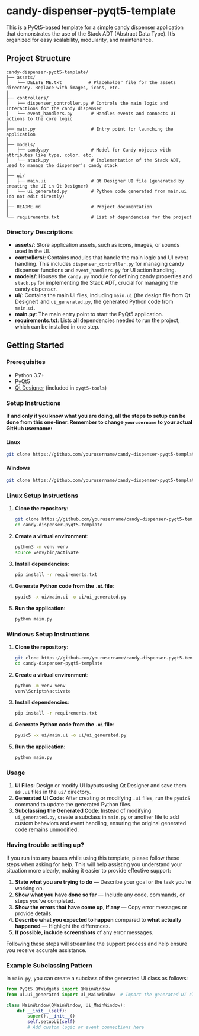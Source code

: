 # candy-dispenser-pyqt5-template

This is a PyQt5-based template for a simple candy dispenser application that demonstrates the use of the Stack ADT (Abstract Data Type). It’s organized for easy scalability, modularity, and maintenance.

## Project Structure

```plaintext
candy-dispenser-pyqt5-template/
├── assets/
│   └── DELETE_ME.txt          # Placeholder file for the assets directory. Replace with images, icons, etc.
│
├── controllers/
│   ├── dispenser_controller.py # Controls the main logic and interactions for the candy dispenser
│   └── event_handlers.py       # Handles events and connects UI actions to the core logic
│
├── main.py                     # Entry point for launching the application
│
├── models/
│   ├── candy.py                # Model for Candy objects with attributes like type, color, etc.
│   └── stack.py                # Implementation of the Stack ADT, used to manage the dispenser's candy stack
│
├── ui/
│   ├── main.ui                 # Qt Designer UI file (generated by creating the UI in Qt Designer)
│   └── ui_generated.py         # Python code generated from main.ui (do not edit directly)
│
├── README.md                   # Project documentation
│
└── requirements.txt            # List of dependencies for the project
```

### Directory Descriptions

- **assets/**: Store application assets, such as icons, images, or sounds used in the UI.
- **controllers/**: Contains modules that handle the main logic and UI event handling. This includes `dispenser_controller.py` for managing candy dispenser functions and `event_handlers.py` for UI action handling.
- **models/**: Houses the `candy.py` module for defining candy properties and `stack.py` for implementing the Stack ADT, crucial for managing the candy dispenser.
- **ui/**: Contains the main UI files, including `main.ui` (the design file from Qt Designer) and `ui_generated.py`, the generated Python code from `main.ui`.
- **main.py**: The main entry point to start the PyQt5 application.
- **requirements.txt**: Lists all dependencies needed to run the project, which can be installed in one step.

## Getting Started

### Prerequisites

- Python 3.7+
- [PyQt5](https://pypi.org/project/PyQt5/)
- [Qt Designer](https://doc.qt.io/qt-5/qtdesigner-manual.html) (included in `pyqt5-tools`)

### Setup Instructions

**If and only if you know what you are doing, all the steps to setup can be done from this one-liner. Remember to change `yourusername` to your actual GitHub username:**

#### Linux

```bash
git clone https://github.com/yourusername/candy-dispenser-pyqt5-template.git && cd candy-dispenser-pyqt5-template && python3 -m venv venv && source venv/bin/activate && pip install -r requirements.txt && pyuic5 -x ui/main.ui -o ui/ui_generated.py && python main.py
```

#### Windows

```bash
git clone https://github.com/yourusername/candy-dispenser-pyqt5-template.git && cd candy-dispenser-pyqt5-template && python3 -m venv venv && venv\Scripts\activate && pip install -r requirements.txt && pyuic5 -x ui/main.ui -o ui/ui_generated.py && python main.py
```

### Linux Setup Instructions

1. **Clone the repository**:

    ```bash
    git clone https://github.com/yourusername/candy-dispenser-pyqt5-template.git
    cd candy-dispenser-pyqt5-template
    ```

2. **Create a virtual environment**:

    ```bash
    python3 -m venv venv
    source venv/bin/activate
    ```

3. **Install dependencies**:

    ```bash
    pip install -r requirements.txt
    ```

4. **Generate Python code from the `.ui` file**:

    ```bash
    pyuic5 -x ui/main.ui -o ui/ui_generated.py
    ```

5. **Run the application**:

    ```bash
    python main.py
    ```

### Windows Setup Instructions

1. **Clone the repository**:

    ```bash
    git clone https://github.com/yourusername/candy-dispenser-pyqt5-template.git
    cd candy-dispenser-pyqt5-template
    ```

2. **Create a virtual environment**:

    ```bash
    python -m venv venv
    venv\Scripts\activate
    ```

3. **Install dependencies**:

    ```bash
    pip install -r requirements.txt
    ```

4. **Generate Python code from the `.ui` file**:

    ```bash
    pyuic5 -x ui/main.ui -o ui/ui_generated.py
    ```

5. **Run the application**:

    ```bash
    python main.py
    ```

### Usage

1. **UI Files**: Design or modify UI layouts using Qt Designer and save them as `.ui` files in the `ui/` directory.
2. **Generated UI Code**: After creating or modifying `.ui` files, run the `pyuic5` command to update the generated Python files.
3. **Subclassing the Generated Code**: Instead of modifying `ui_generated.py`, create a subclass in `main.py` or another file to add custom behaviors and event handling, ensuring the original generated code remains unmodified.

### Having trouble setting up?

If you run into any issues while using this template, please follow these steps when asking for help. This will help assisting you understand your situation more clearly, making it easier to provide effective support:

1. **State what you are trying to do** — Describe your goal or the task you're working on.
2. **Show what you have done so far** — Include any code, commands, or steps you’ve completed.
3. **Show the errors that have come up, if any** — Copy error messages or provide details.
4. **Describe what you expected to happen** compared to **what actually happened** — Highlight the differences.
5. **If possible, include screenshots** of any error messages.

Following these steps will streamline the support process and help ensure you receive accurate assistance.

### Example Subclassing Pattern

In `main.py`, you can create a subclass of the generated UI class as follows:

```python
from PyQt5.QtWidgets import QMainWindow
from ui.ui_generated import Ui_MainWindow  # Import the generated UI class

class MainWindow(QMainWindow, Ui_MainWindow):
    def __init__(self):
        super().__init__()
        self.setupUi(self)
        # Add custom logic or event connections here
```
